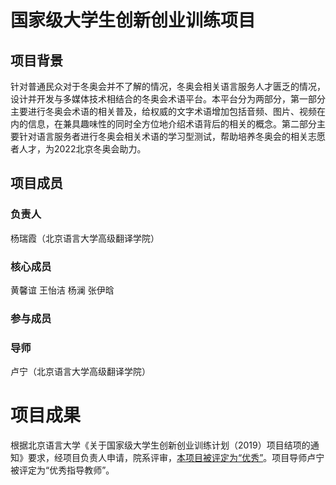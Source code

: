 # 国家级大学生创新创业训练项目

## 项目背景

针对普通民众对于冬奥会并不了解的情况，冬奥会相关语言服务人才匮乏的情况，设计并开发与多媒体技术相结合的冬奥会术语平台。本平台分为两部分，第一部分主要进行冬奥会术语的相关普及，给权威的文字术语增加包括音频、图片、视频在内的信息，在兼具趣味性的同时全方位地介绍术语背后的相关的概念。第二部分主要针对语言服务者进行冬奥会相关术语的学习型测试，帮助培养冬奥会的相关志愿者人才，为2022北京冬奥会助力。

## 项目成员
### 负责人

杨瑞霞（北京语言大学高级翻译学院）

### 核心成员
黄馨谊
王怡洁
杨澜
张伊晗

### 参与成员


### 导师

卢宁（北京语言大学高级翻译学院）

# 项目成果

根据北京语言大学《关于国家级大学生创新创业训练计划（2019）项目结项的通知》要求，经项目负责人申请，院系评审，[本项目被评定为“优秀”](http://ehall.blcu.edu.cn/new/detail-word.html?type=4?bulletinId=575485498496959256755233192912205)。项目导师卢宁被评定为“优秀指导教师”。
